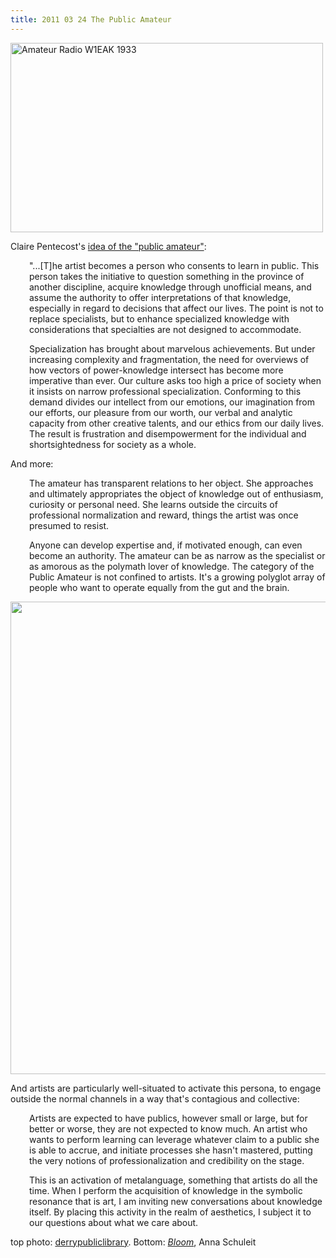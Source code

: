 ```yaml
---
title: 2011 03 24 The Public Amateur
---
```


<p><a title="Amateur Radio W1EAK 1933 by derrypubliclibrary, on Flickr" href="http://www.flickr.com/photos/derrypubliclibrary/5016484220/"><img src="{{ site.baseurl }}/uploads/5016484220_246179f3c7.jpg" alt="Amateur Radio W1EAK 1933" width="500" height="303" /></a></p>
<p>Claire Pentecost's <a href="http://publicamateur.wordpress.com/2009/01/18/beyond-face/#more-34">idea of the "public amateur"</a>:</p>
<p style="padding-left:30px;">"...[T]he artist becomes a person who consents to learn in public. This person takes the initiative to question something in the province of another discipline, acquire knowledge through unofficial means, and assume the authority to offer interpretations of that knowledge, especially in regard to decisions that affect our lives. The point is not to replace specialists, but to enhance specialized knowledge with considerations that specialties are not designed to accommodate.</p>
<p style="padding-left:30px;">Specialization has brought about marvelous achievements. But under increasing complexity and fragmentation, the need for overviews of how vectors of power-knowledge intersect has become more imperative than ever. Our culture asks too high a price of society when it insists on narrow professional specialization. Conforming to this demand divides our intellect from our emotions, our imagination from our efforts, our pleasure from our worth, our verbal and analytic capacity from other creative talents, and our ethics from our daily lives. The result is frustration and disempowerment for the individual and shortsightedness for society as a whole.</p>
<p>And more:</p>
<p style="padding-left:30px;">The amateur has transparent relations to her object. She approaches and ultimately appropriates the object of knowledge out of enthusiasm, curiosity or personal need. She learns outside the circuits of professional normalization and reward, things the artist was once presumed to resist.</p>
<p style="padding-left:30px;">Anyone can develop expertise and, if motivated enough, can even become an authority. The amateur can be as narrow as the specialist or as amorous as the polymath lover of knowledge. The category of the Public Amateur is not confined to artists. It's a growing polyglot array of people who want to operate equally from the gut and the brain.</p>
<p><a href="http://ablersite.files.wordpress.com/2011/03/bloom-by-anna-schuleit-white-mums2.jpg"><img class="alignnone  wp-image-3748" title="bloom-by-anna-schuleit-white-mums2" src="{{ site.baseurl }}/uploads/bloom-by-anna-schuleit-white-mums2.jpg" alt="" width="512" height="756" /></a></p>
<p>And artists are particularly well-situated to activate this persona, to engage outside the normal channels in a way that's contagious and collective:</p>
<p style="padding-left:30px;">Artists are expected to have publics, however small or large, but for better or worse, they are not expected to know much. An artist who wants to perform learning can leverage whatever claim to a public she is able to accrue, and initiate processes she hasn't mastered, putting the very notions of professionalization and credibility on the stage.</p>
<p style="padding-left:30px;">This is an activation of metalanguage, something that artists do all the time. When I perform the acquisition of knowledge in the symbolic resonance that is art, I am inviting new conversations about knowledge itself. By placing this activity in the realm of aesthetics, I subject it to our questions about what we care about.</p>
<p>top photo: <a href="http://www.flickr.com/photos/derrypubliclibrary/5016484220/">derrypubliclibrary</a>. Bottom: <a href="http://www.anna-schuleit.com/"><em>Bloom</em></a>, Anna Schuleit</p>
